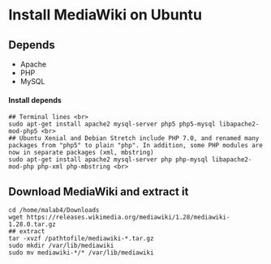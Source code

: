 # Install __MediaWiki__ on Ubuntu

## Depends <br>
* Apache
* PHP
* MySQL

#### Install depends 
```shell
## Terminal lines <br>
sudo apt-get install apache2 mysql-server php5 php5-mysql libapache2-mod-php5 <br>
## Ubuntu Xenial and Debian Stretch include PHP 7.0, and renamed many packages from "php5" to plain "php". In addition, some PHP modules are now in separate packages (xml, mbstring)
sudo apt-get install apache2 mysql-server php php-mysql libapache2-mod-php php-xml php-mbstring <br>
```

## Download MediaWiki and extract it
```shell
cd /home/malab4/Downloads
wget https://releases.wikimedia.org/mediawiki/1.28/mediawiki-1.28.0.tar.gz
## extract 
tar -xvzf /pathtofile/mediawiki-*.tar.gz
sudo mkdir /var/lib/mediawiki
sudo mv mediawiki-*/* /var/lib/mediawiki
```
